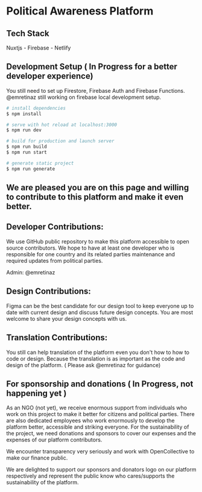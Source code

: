 # Political Awareness Platform

## Tech Stack

Nuxtjs - Firebase - Netlify
## Development Setup ( In Progress for a better developer experience)
You still need to set up Firestore, Firebase Auth and Firebase Functions. @emretinaz still working on firebase local development setup. 
```bash
# install dependencies
$ npm install

# serve with hot reload at localhost:3000
$ npm run dev

# build for production and launch server
$ npm run build
$ npm run start

# generate static project
$ npm run generate
```

## We are pleased you are on this page and willing to contribute to this platform and make it even better. 

## Developer Contributions: 
We use GitHub public repository to make this platform accessible to open source contributors. We hope to have at least one developer who is responsible for one country and its related parties maintenance and required updates from political parties.

Admin: @emretinaz

## Design Contributions: 
Figma can be the best candidate for our design tool to keep everyone up to date with current design and discuss future design concepts. You are most welcome to share your design concepts with us. 

## Translation Contributions: 
You still can help translation of the platform even you don't how to how to code or design. Because the translation is as important as the code and design of the platform. ( Please ask @emretinaz for guidance)

## For sponsorship and donations  ( In Progress, not happening yet )

As an NGO (not yet), we receive enormous support from individuals who work on this project to make it better for citizens and political parties. There are also dedicated employees who work enormously to develop the platform better, accessible and striking everyone. For the sustainability of the project, we need donations and sponsors to cover our expenses and the expenses of our platform contributors.  

We encounter transparency very seriously and work with OpenCollective to make our finance public. 

We are delighted to support our sponsors and donators logo on our platform respectively and represent the public know who cares/supports the sustainability of the platform.